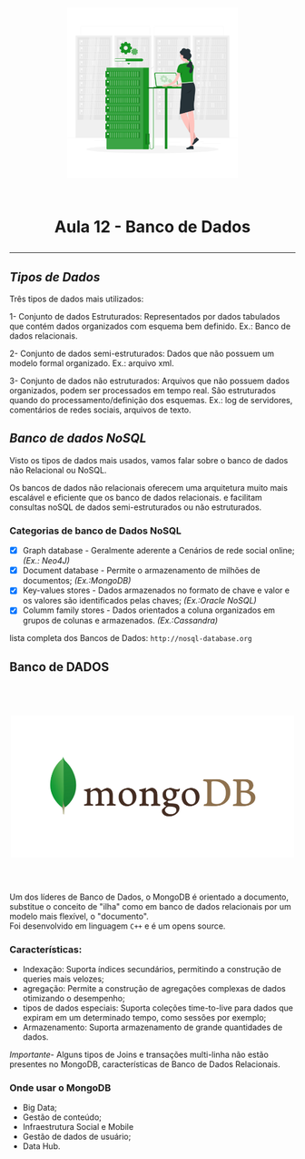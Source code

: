 <h1 align="center">
  <br>
  <img src="img/database.1.png" alt="mulher atualizando banco de dados" width="300">
  <br>
    <br>
    <p align="center">Aula 12 - Banco de Dados<p>
</h1>

-------

## *Tipos de Dados*
  Três tipos de dados mais utilizados:
  
   1- Conjunto de dados Estruturados: Representados por dados tabulados que contém dados organizados com esquema bem definido. Ex.: Banco de dados relacionais.

   2- Conjunto de dados semi-estruturados: Dados que não possuem um modelo formal organizado. Ex.: arquivo xml.

   3- Conjunto de dados não estruturados: Arquivos que não possuem dados organizados, podem ser processados em tempo real. São estruturados quando do processamento/definição dos esquemas. Ex.: log de servidores, comentários de redes sociais, arquivos de texto.

## *Banco de dados NoSQL*

 Visto os tipos de dados mais usados, vamos falar sobre o banco de dados não Relacional ou NoSQL.

 Os bancos de dados não relacionais oferecem uma arquitetura muito mais escalável e eficiente que os banco de dados relacionais. e facilitam consultas noSQL de dados semi-estruturados ou não estruturados.
 ### Categorias de banco de Dados NoSQL  
 
 - [x] Graph database - Geralmente aderente a Cenários de rede social online; _(Ex.: Neo4J)_
 - [x] Document database - Permite o armazenamento de milhões de documentos; _(Ex.:MongoDB)_
 - [x] Key-values stores - Dados armazenados no formato de chave e valor e os valores são identificados pelas chaves; _(Ex.:Oracle NoSQL)_
 - [x] Columm family stores - Dados orientados a coluna organizados em grupos de colunas e armazenados. _(Ex.:Cassandra)_

 lista completa dos Bancos de Dados: ``http://nosql-database.org``

 ## Banco de DADOS

 <h1 align="center">
  <br>
  <img src="img/mongoDB.png" alt="MongoDB" width="500">
  <br>
    <br>
</h1>
 
 Um dos líderes de Banco de Dados, o MongoDB é orientado a documento, substitue o conceito de "ilha" como em banco de dados relacionais por um modelo mais flexível, o "documento".  
 Foi desenvolvido em linguagem ``C++`` e é um opens source.

 ### Características:

  - Indexação: Suporta índices secundários, permitindo a construção de queries mais velozes;
  - agregação: Permite a construção de agregações complexas de dados otimizando o desempenho;
  - tipos de dados especiais: Suporta coleções time-to-live para dados que expiram em um determinado tempo, como sessões por exemplo;
  - Armazenamento: Suporta armazenamento de grande quantidades de dados.

  _Importante_- Alguns tipos de Joins e transações multi-linha não estão presentes no MongoDB, características de Banco de Dados Relacionais.

  ### Onde usar o MongoDB
  - Big Data;
  - Gestão de conteúdo;
  - Infraestrutura Social e Mobile
  - Gestão de dados de usuário;
  - Data Hub.




